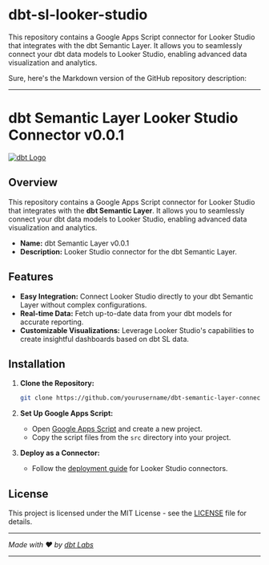 # dbt-sl-looker-studio
This repository contains a Google Apps Script connector for Looker Studio that integrates with the dbt Semantic Layer. It allows you to seamlessly connect your dbt data models to Looker Studio, enabling advanced data visualization and analytics.

Sure, here's the Markdown version of the GitHub repository description:

---

# dbt Semantic Layer Looker Studio Connector v0.0.1

[![dbt Logo](https://logowik.com/content/uploads/images/dbt5596.jpg)](https://www.getdbt.com)

## Overview

This repository contains a Google Apps Script connector for Looker Studio that integrates with the **dbt Semantic Layer**. It allows you to seamlessly connect your dbt data models to Looker Studio, enabling advanced data visualization and analytics.

- **Name:** dbt Semantic Layer v0.0.1
- **Description:** Looker Studio connector for the dbt Semantic Layer.

## Features

- **Easy Integration:** Connect Looker Studio directly to your dbt Semantic Layer without complex configurations.
- **Real-time Data:** Fetch up-to-date data from your dbt models for accurate reporting.
- **Customizable Visualizations:** Leverage Looker Studio's capabilities to create insightful dashboards based on dbt SL data.

## Installation

1. **Clone the Repository:**

   ```bash
   git clone https://github.com/yourusername/dbt-semantic-layer-connector.git
   ```

2. **Set Up Google Apps Script:**

   - Open [Google Apps Script](https://script.google.com/) and create a new project.
   - Copy the script files from the `src` directory into your project.

4. **Deploy as a Connector:**

   - Follow the [deployment guide](https://developers.google.com/datastudio/connector/deploy) for Looker Studio connectors.

## License

This project is licensed under the MIT License - see the [LICENSE](LICENSE) file for details.

---

*Made with ❤️ by [dbt Labs](https://www.getdbt.com)*

---
